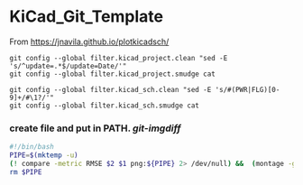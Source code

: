 # KiCad_Git_Template

From https://jnavila.github.io/plotkicadsch/

``` shell
git config --global filter.kicad_project.clean "sed -E 's/^update=.*$/update=Date/'"  
git config --global filter.kicad_project.smudge cat  
```
``` shell
git config --global filter.kicad_sch.clean "sed -E 's/#(PWR|FLG)[0-9]+/#\1?/'"  
git config --global filter.kicad_sch.smudge cat  
```

### create file and put in PATH. *git-imgdiff*

``` bash
#!/bin/bash
PIPE=$(mktemp -u)
(! compare -metric RMSE $2 $1 png:${PIPE} 2> /dev/null) &&  (montage -geometry +4+4 $2 $PIPE $1 png:- | display -title "$1" -)
rm $PIPE
```
